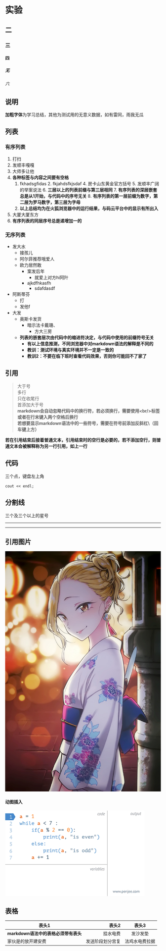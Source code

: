 # 实验
## 二
### 三
#### 四
##### 无
###### 六

## 说明
**加粗字体**为学习总结，其他为测试用的无意义数据，如有雷同，雨我无瓜

## 列表
### 有序列表
1. 打扫
2. 发顺丰嘎嘎
3. 大师多让他
4. **各种标签与内容之间要有空格**
    1. fkhadsgfidas
        2. fkjahdsfkjsdaf
            4. 房卡山东黄金官方括号
            5. 发顺丰广阔的举案说法
            6. **三层以上的列表前缀与第三层相同**
            7. **有序列表的深层嵌套总是从1开始，与代码中的序号无关**
            8. **有序列表的第一层前缀为数字，第二层为罗马数字，第三层为字母**
    4. **以上总结均为在火狐浏览器中的运行结果，与码云平台中的显示有所出入**
7. 大厦大厦东方
8. **有序列表的同层序号总是递增加一的**
### 无序列表
+ 发大水
    * 接孩儿
    * 阿尔菲推荐哦爱人
    * 欧力居然敢
        - 案发后年
            + 就爱上对方hi阿䦹
        - ajkdfhkasfh
            * sdafdasdf
+ 阿斯蒂芬
    - 打
    - 发他f
+ 大发
    + 奥斯卡发货
        + 暗示法卡戴珊、
            + 方大三房
    * **列表的嵌套层次由代码中的缩进符决定，与代码中使用的前缀符号无关**
        - **有以上信息推测，不同浏览器中对markdown语法的解释是不同的**
        - **教训：测试环境与真实环境并不一定是一致的**
        - **教训2：不要在临下班时查看代码效果，否则你可能回不了家了**



## 引用

> 大于号<br/>
> 多行<br/>
> 只在收尾行<br/>
> 首添加大于号  
> **markdown会自动忽略代码中的换行符，若必须换行，需要使用<br/\>标签或者在行末键入两个空格后换行**  
**若想要显示markdown语法中的一些符号，需要在符号前添加反斜杠\\（回车键上方）**  

**若在引用结束后接着普通文本，引用结束时的空行是必要的，若不添加空行，则普通文本会被解释称为另一行引用，如上一行**

## 代码
三个点，键盘左上角
```
cout << endl;
```

## 分割线
三个及三个以上的星号
***
***

## 引用图片

![安城同学](./安城同学.jpg)

#### 动图插入
![条件语句动图](./条件语句动图.gif)

## 表格
表头1|表头2|表头3
-----|-:|:-:
**markdown语法中的表格必须带有表头**|挂水电费|发沙发垫
家伙是的放开建安费|发送阶段划分宫复|法鸡水电费拉据

